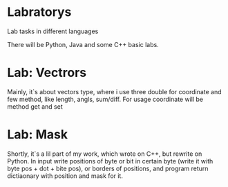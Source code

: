 # Labratorys
Lab tasks in different languages

There will be Python, Java and some C++ basic labs.

# Lab: Vectrors
Mainly, it`s about vectors type, where i use three double for coordinate and few method, like length, angls, sum/diff. For usage coordinate will be method get and set

# Lab: Mask
Shortly, it`s a lil part of my work, which wrote on C++, but rewrite on Python.
In input write positions of byte or bit in certain byte (write it with byte pos + dot + bite pos), or borders of positions, and program return dictiaonary with position and mask for it.
